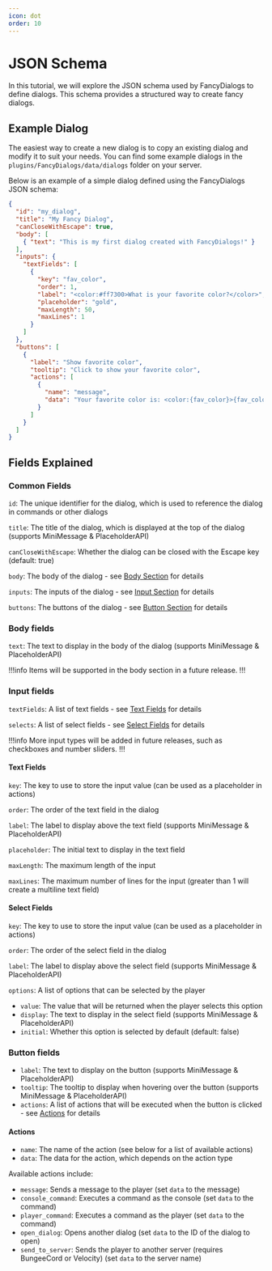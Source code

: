 ```yaml
---
icon: dot
order: 10
---
```


# JSON Schema

In this tutorial, we will explore the JSON schema used by FancyDialogs to define dialogs. 
This schema provides a structured way to create fancy dialogs.

## Example Dialog

The easiest way to create a new dialog is to copy an existing dialog and modify it to suit your needs.
You can find some example dialogs in the `plugins/FancyDialogs/data/dialogs` folder on your server.

Below is an example of a simple dialog defined using the FancyDialogs JSON schema:

```json
{
  "id": "my_dialog",
  "title": "My Fancy Dialog",
  "canCloseWithEscape": true,
  "body": [
    { "text": "This is my first dialog created with FancyDialogs!" }
  ],
  "inputs": {
    "textFields": [
      {
        "key": "fav_color",
        "order": 1,
        "label": "<color:#ff7300>What is your favorite color?</color>",
        "placeholder": "gold",
        "maxLength": 50,
        "maxLines": 1
      }
    ]
  },
  "buttons": [
    {
      "label": "Show favorite color",
      "tooltip": "Click to show your favorite color",
      "actions": [
        {
          "name": "message",
          "data": "Your favorite color is: <color:{fav_color}>{fav_color}</color>"
        }
      ]
    }
  ]
}
```

## Fields Explained

### Common Fields

`id`: The unique identifier for the dialog, which is used to reference the dialog in commands or other dialogs

`title`: The title of the dialog, which is displayed at the top of the dialog (supports MiniMessage & PlaceholderAPI)

`canCloseWithEscape`: Whether the dialog can be closed with the Escape key (default: true)

`body`: The body of the dialog - see [Body Section](#body-fields) for details

`inputs`: The inputs of the dialog - see [Input Section](#input-fields) for details

`buttons`: The buttons of the dialog - see [Button Section](#button-fields) for details

### Body fields

`text`: The text to display in the body of the dialog (supports MiniMessage & PlaceholderAPI)

!!!info
Items will be supported in the body section in a future release.
!!!

### Input fields

`textFields`: A list of text fields - see [Text Fields](#text-fields) for details

`selects`: A list of select fields - see [Select Fields](#select-fields) for details

!!!info
More input types will be added in future releases, such as checkboxes and number sliders.
!!!

#### Text Fields

`key`: The key to use to store the input value (can be used as a placeholder in actions)

`order`: The order of the text field in the dialog

`label`: The label to display above the text field (supports MiniMessage & PlaceholderAPI)

`placeholder`: The initial text to display in the text field

`maxLength`: The maximum length of the input

`maxLines`: The maximum number of lines for the input (greater than 1 will create a multiline text field)

#### Select Fields

`key`: The key to use to store the input value (can be used as a placeholder in actions)

`order`: The order of the select field in the dialog

`label`: The label to display above the select field (supports MiniMessage & PlaceholderAPI)

`options`: A list of options that can be selected by the player
- `value`: The value that will be returned when the player selects this option
- `display`: The text to display in the select field (supports MiniMessage & PlaceholderAPI)
- `initial`: Whether this option is selected by default (default: false)

### Button fields

- `label`: The text to display on the button (supports MiniMessage & PlaceholderAPI)
- `tooltip`: The tooltip to display when hovering over the button (supports MiniMessage & PlaceholderAPI)
- `actions`: A list of actions that will be executed when the button is clicked - see [Actions](#actions) for details

#### Actions

- `name`: The name of the action (see below for a list of available actions)
- `data`: The data for the action, which depends on the action type

Available actions include:
- `message`: Sends a message to the player (set `data` to the message)
- `console_command`: Executes a command as the console (set `data` to the command)
- `player_command`: Executes a command as the player (set `data` to the command)
- `open_dialog`: Opens another dialog (set `data` to the ID of the dialog to open)
- `send_to_server`: Sends the player to another server (requires BungeeCord or Velocity) (set `data` to the server name)